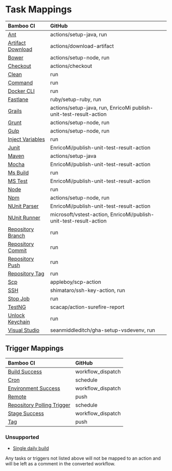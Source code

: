 # Task Mappings

| Bamboo CI                                        | GitHub                                                            |
| :----------------------------------------------- | :---------------------------------------------------------------- |
| [Ant](plugins/Ant.md)                            | actions/setup-java, run                                           |
| [Artifact Download](plugins/ArtifactDownload.md)  | actions/download-artifact                                        |
| [Bower](plugins/Bower.md)                        | actions/setup-node, run                                           |
| [Checkout](plugins/Checkout.md)                  | actions/checkout                                                  |
| [Clean](plugins/Clean.md)                        | run                                                               |
| [Command](plugins/Command.md)                    | run                                                               |
| [Docker CLI](plugins/Dockercli.md)               | run                                                               |
| [Fastlane](plugins/Fastlane.md)                  | ruby/setup-ruby, run                                              |
| [Grails](plugins/Grails.md)                      | actions/setup-java, run, EnricoMi publish-unit-test-result-action |
| [Grunt](plugins/Grunt.md)                        | actions/setup-node, run                                           |
| [Gulp](plugins/Gulp.md)                          | actions/setup-node, run                                           |
| [Inject Variables](plugins/InjectVariables.md)   | run                                                               |
| [Junit](plugins/Junit.md)                        | EnricoMi/publish-unit-test-result-action                          |
| [Maven](plugins/Maven.md)                        | actions/setup-java                                                |
| [Mocha](plugins/Mocha.md)                        | EnricoMi/publish-unit-test-result-action                          |
| [Ms Build](plugins/MsBuild.md)                   | run                                                               |
| [MS Test](plugins/MSTest.md)                     | EnricoMi/publish-unit-test-result-action                          |
| [Node](plugins/Node.md)                          | run                                                               |
| [Npm](plugins/Npm.md)                            | actions/setup-node, run                                           |
| [NUnit Parser](plugins/NunitParser.md)           | EnricoMi/publish-unit-test-result-action                          |
| [NUnit Runner](plugins/NUnitRunner.md)           | microsoft/vstest-action, EnricoMi/publish-unit-test-result-action |
| [Repository Branch](plugins/RepositoryBranch.md) | run                                                               |
| [Repository Commit](plugins/RepositoryCommit.md) | run                                                               |
| [Repository Push](plugins/RepositoryPush.md)     | run                                                               |
| [Repository Tag](plugins/RepositoryTag.md)       | run                                                               |
| [Scp](plugins/Scp.md)                            | appleboy/scp-action                                               |
| [SSH](plugins/SSH.md)                            | shimataro/ssh-key-action, run                                     |
| [Stop Job](plugins/StopJob.md)                   | run                                                               |
| [TestNG](plugins/TestNG.md)                      | scacap/action-surefire-report                                     |
| [Unlock Keychain](plugins/UnlockKeychain.md)     | run                                                               |
| [Visual Studio](plugins/VisualStudio.md)        | seanmiddleditch/gha-setup-vsdevenv, run                           |

## Trigger Mappings

| Bamboo CI                                                          | GitHub                                        |
| :----------------------------------------------------------------- | :-------------------------------------------- |
| [Build Success](triggers/BuildSuccess.md)                          | workflow_dispatch                             |
| [Cron](triggers/Cron.md)                                           | schedule                                      |
| [Environment Success](triggers/EnvironmentSuccess.md)              | workflow_dispatch                             |
| [Remote](triggers/Remote.md)                                       | push                                          |
| [Repository Polling Trigger](triggers/RepositoryPollingTrigger.md) | schedule                                      |
| [Stage Success](triggers/StageSuccess.md)                          | workflow_dispatch                             |
| [Tag](triggers/Tag.md)                                             | push                                          |

### Unsupported

- [Single daily build](triggers/SingleDailyBuild.md)

Any tasks or triggers not listed above will not be mapped to an action and will be left as a comment in the converted workflow.
